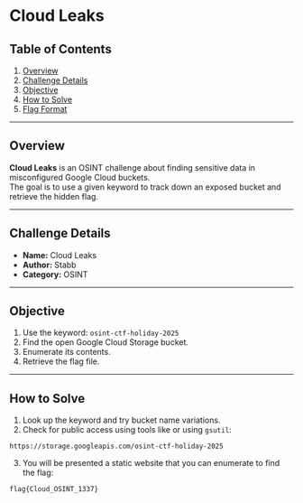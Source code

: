 # Cloud Leaks

## Table of Contents
1. [Overview](#overview)  
2. [Challenge Details](#challenge-details)  
3. [Objective](#objective)  
4. [How to Solve](#how-to-solve)  
5. [Flag Format](#flag-format)  

---

## Overview
**Cloud Leaks** is an OSINT challenge about finding sensitive data in misconfigured Google Cloud buckets.  
The goal is to use a given keyword to track down an exposed bucket and retrieve the hidden flag.  

---

## Challenge Details
- **Name:** Cloud Leaks  
- **Author:** Stabb  
- **Category:** OSINT  
---

## Objective
1. Use the keyword:  `osint-ctf-holiday-2025`
2. Find the open Google Cloud Storage bucket.  
3. Enumerate its contents.  
4. Retrieve the flag file.  

---

## How to Solve
1. Look up the keyword and try bucket name variations.  
2. Check for public access using tools like or using `gsutil`:  
```
https://storage.googleapis.com/osint-ctf-holiday-2025
```
3. You will be presented a static website that you can enumerate to find the flag: 
```
flag{Cloud_OSINT_1337}
```